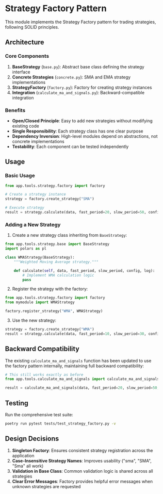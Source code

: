 # Strategy Factory Pattern

This module implements the Strategy Factory pattern for trading strategies, following SOLID principles.

## Architecture

### Core Components

1. **BaseStrategy** (`base.py`): Abstract base class defining the strategy interface
2. **Concrete Strategies** (`concrete.py`): SMA and EMA strategy implementations
3. **StrategyFactory** (`factory.py`): Factory for creating strategy instances
4. **Integration** (`calculate_ma_and_signals.py`): Backward-compatible integration

### Benefits

- **Open/Closed Principle**: Easy to add new strategies without modifying existing code
- **Single Responsibility**: Each strategy class has one clear purpose
- **Dependency Inversion**: High-level modules depend on abstractions, not concrete implementations
- **Testability**: Each component can be tested independently

## Usage

### Basic Usage

```python
from app.tools.strategy.factory import factory

# Create a strategy instance
strategy = factory.create_strategy("SMA")

# Execute strategy
result = strategy.calculate(data, fast_period=20, slow_period=50, config=config, log=log)
```

### Adding a New Strategy

1. Create a new strategy class inheriting from `BaseStrategy`:

```python
from app.tools.strategy.base import BaseStrategy
import polars as pl

class WMAStrategy(BaseStrategy):
    """Weighted Moving Average strategy."""

    def calculate(self, data, fast_period, slow_period, config, log):
        # Implement WMA calculation logic
        pass
```

2. Register the strategy with the factory:

```python
from app.tools.strategy.factory import factory
from mymodule import WMAStrategy

factory.register_strategy("WMA", WMAStrategy)
```

3. Use the new strategy:

```python
strategy = factory.create_strategy("WMA")
result = strategy.calculate(data, fast_period=10, slow_period=30, config=config, log=log)
```

## Backward Compatibility

The existing `calculate_ma_and_signals` function has been updated to use the factory pattern internally, maintaining full backward compatibility:

```python
# This still works exactly as before
from app.tools.calculate_ma_and_signals import calculate_ma_and_signals

result = calculate_ma_and_signals(data, fast_period=20, slow_period=50, config=config, log=log, strategy_type="SMA")
```

## Testing

Run the comprehensive test suite:

```bash
poetry run pytest tests/test_strategy_factory.py -v
```

## Design Decisions

1. **Singleton Factory**: Ensures consistent strategy registration across the application
2. **Case-Insensitive Strategy Names**: Improves usability ("sma", "SMA", "Sma" all work)
3. **Validation in Base Class**: Common validation logic is shared across all strategies
4. **Clear Error Messages**: Factory provides helpful error messages when unknown strategies are requested
